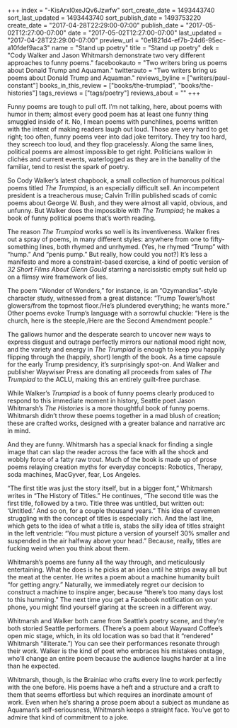 +++
index = "-KisArxl0xeJQv6Jzwfw"
sort_create_date = 1493443740
sort_last_updated = 1493443740
sort_publish_date = 1493753220
create_date = "2017-04-28T22:29:00-07:00"
publish_date = "2017-05-02T12:27:00-07:00"
date = "2017-05-02T12:27:00-07:00"
last_updated = "2017-04-28T22:29:00-07:00"
preview_url = "0e1821d4-ef7b-24d6-95ec-a10fdef9aca3"
name = "Stand up poetry"
title = "Stand up poetry"
dek = "Cody Walker and Jason Whitmarsh demonstrate two very different approaches to funny poems."
facebookauto = "Two writers bring us poems about Donald Trump and Aquaman."
twitterauto = "Two writers bring us poems about Donald Trump and Aquaman."
reviews_byline = ["writers/paul-constant"]
books_in_this_review = ["books/the-trumpiad", "books/the-histories"]
tags_reviews = ["tags/poetry"]
reviews_about = ""
+++

Funny poems are tough to pull off. I’m not talking, here, about poems with humor in them; almost every good poem has at least one funny thing smuggled inside of it. No, I mean poems with punchlines, poems written with the intent of making readers laugh out loud. Those are very hard to get right; too often, funny poems veer into dad joke territory. They try too hard, they screech too loud, and they flop gracelessly. Along the same lines, political poems are almost impossible to get right. Politicians wallow in clichés and current events, waterlogged as they are in the banality of the familiar, tend to resist the spark of poetry. 

So Cody Walker’s latest chapbook, a small collection of humorous political poems titled *The Trumpiad*, is an especially difficult sell. An incompetent president is a treacherous muse; Calvin Trillin published scads of comic poems about George W. Bush, and they were almost all vapid, obvious, and unfunny. But Walker does the impossible with *The Trumpiad*; he makes a book of funny political poems that’s worth reading.

The reason *The Trumpiad* works so well is its inventiveness. Walker fires out a spray of poems, in many different styles: anywhere from one to fifty-something lines, both rhymed and unrhymed. (Yes, he rhymed “Trump” with “hump.” And “penis pump.” But really, how could you not?) It’s less a manifesto and more a constraint-based exercise, a kind of poetic version of *32 Short Films About Glenn Gould* starring a narcissistic empty suit held up on a flimsy wire framework of lies.

The poem “Wonder of Wonders,” for instance, is an “Ozymandias”-style character study, witnessed from a great distance: “Trump Tower’s/host glowers/from the topmost floor./He’s plundered everything; he wants more.” Other poems evoke Trump’s language with a sorrowful chuckle: “Here is the church, here is the steeple,/Here are the Second Amendment people.” 

The gallows humor and the desperate search to uncover new ways to express disgust and outrage perfectly mirrors our national mood right now, and the variety and energy in *The Trumpiad* is enough to keep you happily flipping through the (happily, short) length of the book. As a time capsule for the early Trump presidency, it’s surprisingly spot-on. And Walker and publisher Waywiser Press are donating all proceeds from sales of *The Trumpiad* to the ACLU, making this an entirely guilt-free purchase.

While Walker’s *Trumpiad* is a book of funny poems clearly produced to respond to this immediate moment in history, Seattle poet Jason Whitmarsh’s *The Histories* is a more thoughtful book of funny poems. Whitmarsh didn’t throw these poems together in a mad blush of creation; these are crafted works, designed with a greater balance and narrative arc in mind.

And they are funny. Whitmarsh has a special knack for finding a single image that can slap the reader across the face with all the shock and wobbly force of a fatty raw trout. Much of the book is made up of prose poems relaying creation myths for everyday concepts: Robotics, Therapy, soda machines, MacGyver, fear, Los Angeles.

“The first title was just the story itself, but in a bigger font,” Whitmarsh writes in “The History of Titles.” He continues, “The second title was the first title, followed by a two. Title three was untitled, but written out: ‘Untitled.’ And so on, for a couple thousand years.” This idea of cavemen struggling with the concept of titles is especially rich. And the last line, which gets to the idea of what a title is, stabs the silly idea of titles straight in the left ventricle: “You must picture a version of yourself 30% smaller and suspended in the air halfway above your head.” Because, really, titles are fucking weird when you think about them.

Whitmarsh’s poems are funny all the way through, and meticulously entertaining. What he does is he picks at an idea until he strips away all but the meat at the center. He writes a poem about a machine humanity built “for getting angry.” Naturally, we immediately regret our decision to construct a machine to inspire anger, because “there’s too many days lost to this humming.” The next time you get a Facebook notification on your phone, you might find yourself glaring at the screen in a different way.

Whitmarsh and Walker both came from Seattle’s poetry scene, and they’re both storied Seattle performers. (There’s a poem about Wayward Coffee’s open mic stage, which, in its old location was so bad that it “rendered” Whitmarsh “illiterate.”) You can see their performances resonate through their work. Walker is the kind of poet who embraces his mistakes onstage, who’ll change an entire poem because the audience laughs harder at a line than he expected. 

Whitmarsh, though, is the Brainiac who crafts every line to work perfectly with the one before. His poems have a heft and a structure and a craft to them that seems effortless but which requires an inordinate amount of work. Even when he’s sharing a prose poem about a subject as mundane as Aquaman’s self-seriousness, Whitmarsh keeps a straight face. You’ve got to admire that kind of commitment to a joke.
